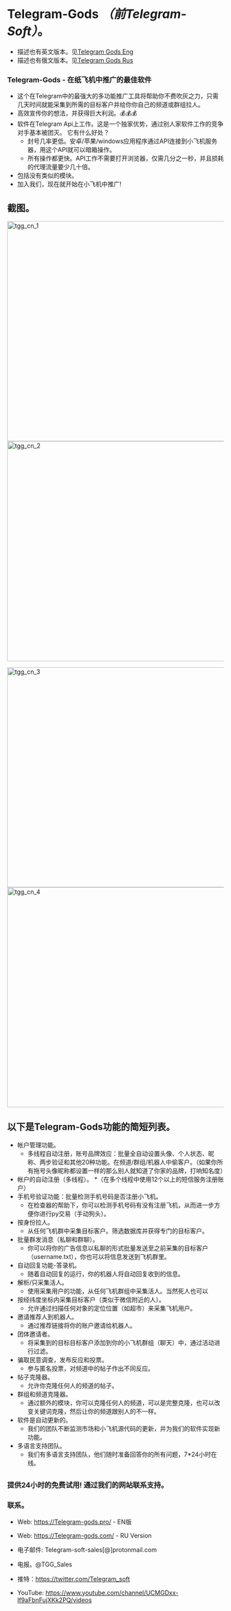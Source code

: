 # Telegram-Gods *（前Telegram-Soft）*。
 
* 描述也有英文版本。见[Telegram Gods Eng](https://github.com/Telegram-gods/Telegram-Gods)
 * 描述也有俄文版本。见[Telegram Gods Rus](https://github.com/Telegram-gods/Telegram-Gods-RU)


### Telegram-Gods - 在纸飞机中推广的最佳软件
- 这个在Telegram中的最强大的多功能推广工具将帮助你不费吹灰之力，只需几天时间就能采集到所需的目标客户并给你你自己的频道或群组拉人。
- 高效宣传你的想法，并获得巨大利润。💰💰💰
- 软件在Telegram Api上工作。这是一个独家优势，通过别人家软件工作的竞争对手基本被团灭。
它有什么好处？
  * 封号几率更低。安卓/苹果/windows应用程序通过API连接到小飞机服务器，用这个API就可以暗箱操作。
  * 所有操作都更快。API工作不需要打开浏览器，仅需几分之一秒，并且损耗的代理流量要少几十倍。
- 包括没有类似的模块。
- 加入我们，现在就开始在小飞机中推广!


## 截图。

<img width="512" alt="tgg_cn_1" src="https://user-images.githubusercontent.com/94137664/184330313-daa04e1d-f46b-4742-a988-8fa8dcb0022b.png">   <img width="512" alt="tgg_cn_2" src="https://user-images.githubusercontent.com/94137664/184330303-f1be3a64-890c-490b-a7b9-fb48440e2eba.png">

<img width="512" alt="tgg_cn_3" src="https://user-images.githubusercontent.com/94137664/184330287-9072a8ce-90df-4791-aa9b-5b64bf033ddb.png">   <img width="512" alt="tgg_cn_4" src="https://user-images.githubusercontent.com/94137664/184330264-2da14ef9-c01c-4595-8928-c8a519c0ac26.png">




## 以下是Telegram-Gods功能的简短列表。

- 帐户管理功能。
   * 多线程自动注册，账号品牌效应：批量全自动设置头像、个人状态、昵称、两步验证和其他20种功能。在频道/群组/机器人中偷客户。（如果你所有拖号头像昵称都设置一样的那么别人就知道了你家的品牌，打响知名度）
- 帐户的自动注册（多线程）。
   *（在多个线程中使用12个以上的短信服务注册账户）
- 手机号验证功能：批量检测手机号码是否注册小飞机。
   * 在检查器的帮助下，你可以检测手机号码有没有注册飞机，从而进一步方便你进行py交易（手动狗头）。
- 按身份拉人。
   * 从任何飞机群中采集目标客户。筛选数据库并获得专门的目标客户。
- 批量群发消息（私聊和群聊）。
   * 你可以将你的广告信息以私聊的形式批量发送至之前采集的目标客户（username.txt），你也可以将信息发送到飞机群里。
- 自动回复功能-答录机。
   * 随着自动回复的运行，你的机器人将自动回复收到的信息。
- 解析/只采集活人。
   * 使用采集用户的功能，从任何飞机群组中采集活人。当然死人也可以
- 按经纬度坐标内采集目标客户（类似于微信附近的人）。
   * 允许通过扫描任何对象的定位位置（如超市）来采集飞机用户。
- 邀请推荐人到机器人。
   * 通过推荐链接将你的账户邀请给机器人。
- 团体邀请者。
   * 将采集到的目标目标客户添加到你的小飞机群组（聊天）中，通过活动进行过滤。
- 骗取民意调查，发布反应和投票。
   * 参与匿名投票，对频道中的帖子作出不同反应。
- 帖子克隆器。
   * 允许你克隆任何人的频道的帖子。
- 群组和频道克隆器。
   * 通过额外的模块，你可以克隆任何人的频道，可以是完整克隆，也可以改变关键词克隆，然后让你的频道跟别人的不一样。
- 软件是自动更新的。
   * 我们的团队不断监测市场和小飞机源代码的更新，并为我们的软件实现新功能。
- 多语言支持团队。
   * 我们有多语言支持团队，他们随时准备回答你的所有问题，7*24小时在线。

##
### 提供24小时的免费试用! 通过我们的网站联系支持。


### 联系。
- Wеb: https://Telegram-gods.pro/ - EN版
- Wеb: https://Telegram-gods.com/ - RU Version

- 电子邮件: Telegram-soft-sales[@]prоtonmail.cоm
- 电报。@TGG_Sales
- 推特：https://twitter.com/Telegram_soft
- YouTube: https://www.youtube.com/channel/UCMGDxx-lf9aFbnFujXKk2PQ/videos






